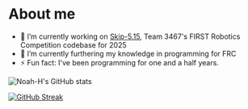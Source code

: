 # About me

<!--
**Noah-H3467/Noah-H3467** is a ✨ _special_ ✨ repository because its `README.md` (this file) appears on your GitHub profile.
-->
<!--
- 👯 I’m looking to collaborate on ...
- 🤔 I’m looking for help with ...
- 💬 Ask me about ...
- 📫 How to reach me: ...
-->
- 🔭 I’m currently working on	[Skip-5.15](https://github.com/WHS-FRC-3467/Skip-5.15-Baja), Team 3467's FIRST Robotics Competition codebase for 2025
- 🌱 I’m currently furthering my knowledge in programming for FRC
- ⚡ Fun fact: I've been programming for one and a half years.

![Noah-H's GitHub stats](https://github-readme-stats.vercel.app/api?username=Noah-H3467&show_icons=true&theme=highcontrast)

[![GitHub Streak](https://streak-stats.demolab.com/?user=Noah-H3467)](https://git.io/streak-stats)
